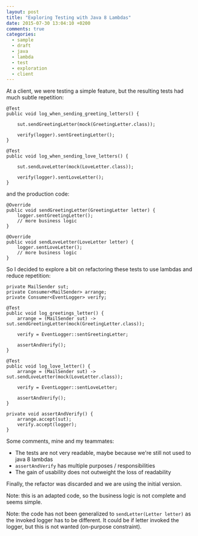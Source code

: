```yaml
---
layout: post
title: "Exploring Testing with Java 8 Lambdas"
date: 2015-07-30 13:04:10 +0200
comments: true
categories: 
  - sample
  - draft
  - java
  - lambda
  - test
  - exploration
  - client
---
```


At a client, we were testing a simple feature, but the resulting tests had much subtle repetition:

```
@Test
public void log_when_sending_greeting_letters() {

	sut.sendGreetingLetter(mock(GreetingLetter.class));

	verify(logger).sentGreetingLetter();
}

@Test
public void log_when_sending_love_letters() {

	sut.sendLoveLetter(mock(LoveLetter.class));

	verify(logger).sentLoveLetter();
}
```

and the production code:

```
@Override
public void sendGreetingLetter(GreetingLetter letter) {
	logger.sentGreetingLetter();
	// more business logic
}

@Override
public void sendLoveLetter(LoveLetter letter) {
	logger.sentLoveLetter();
	// more business logic
}
```

So I decided to explore a bit on refactoring these tests to use lambdas and reduce repetition:

```
private MailSender sut;
private Consumer<MailSender> arrange;
private Consumer<EventLogger> verify;

@Test
public void log_greetings_letter() {
	arrange = (MailSender sut) -> sut.sendGreetingLetter(mock(GreetingLetter.class));

	verify = EventLogger::sentGreetingLetter;

	assertAndVerify();
}

@Test
public void log_love_letter() {
	arrange = (MailSender sut) -> sut.sendLoveLetter(mock(LoveLetter.class));

	verify = EventLogger::sentLoveLetter;

	assertAndVerify();
}

private void assertAndVerify() {
	arrange.accept(sut);
	verify.accept(logger);
}
```

Some comments, mine and my teammates:

  * The tests are not very readable, maybe because we're still not used to java 8 lambdas
  * ``assertAndVerify`` has multiple purposes / responsibilities
  * The gain of usability does not outweight the loss of readability

Finally, the refactor was discarded and we are using the initial version.

Note: this is an adapted code, so the business logic is not complete and seems simple.

Note: the code has not been generalized to ``sendLetter(Letter letter)`` as the invoked logger has to be different. It could be if letter invoked the logger, but this is not wanted (on-purpose constraint).